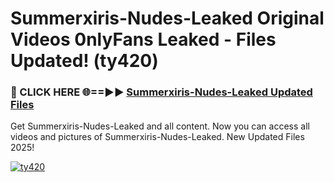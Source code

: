# Summerxiris-Nudes-Leaked Original Videos 0nlyFans Leaked - Files Updated! (ty420)

<h3>🔴 CLICK HERE 🌐==►► <a href="https://tinyurl.com/yc6ubb5a" rel="nofollow">Summerxiris-Nudes-Leaked Updated Files</a></h3>

Get Summerxiris-Nudes-Leaked and all content. Now you can access all videos and pictures of Summerxiris-Nudes-Leaked. New Updated Files 2025!

[![ty420](https://i.imgur.com/7eu0CRL.gif)](https://tinyurl.com/yc6ubb5a)
